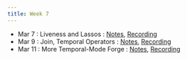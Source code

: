 ```yaml
---
title: Week 7
---
```


- Mar 7 : Liveness and Lassos : [Notes](https://hackmd.io/@lfs/Hk8NnifZ9), [Recording](https://brown.hosted.panopto.com/Panopto/Pages/Viewer.aspx?id=34419976-5b79-48a0-9186-ae2900f6452f)
- Mar 9 : Join, Temporal Operators : [Notes](https://hackmd.io/@lfs/BklLh8rb9), [Recording](https://brown.hosted.panopto.com/Panopto/Pages/Viewer.aspx?id=2801c9d9-c13e-4555-b07a-ae2900f6454b)
- Mar 11 : More Temporal-Mode Forge : [Notes](https://hackmd.io/@lfs/rkdx958Z9), [Recording](https://brown.hosted.panopto.com/Panopto/Pages/Viewer.aspx?id=d980c548-b304-4287-9a47-ae2900f6456a)
